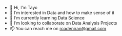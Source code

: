 - 👋 Hi, I’m Tayo
- 👀 I’m interested in Data and how to make sense of it
- 🌱 I’m currently learning Data Science
- 💞️ I’m looking to collaborate on Data Analysis Projects
- 📫 You can reach me on roadeniran@gmail.com

<!---
Roadeniran/Roadeniran is a ✨ special ✨ repository because its `README.md` (this file) appears on your GitHub profile.
You can click the Preview link to take a look at your changes.
--->

